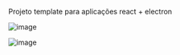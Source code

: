 Projeto template para aplicações react + electron

![image](https://github.com/user-attachments/assets/0a2bc2bf-9857-4b92-8ce3-9b776f089214)

![image](https://github.com/user-attachments/assets/4b7823be-9c61-4a09-8b5a-5c01e5e452d8)
